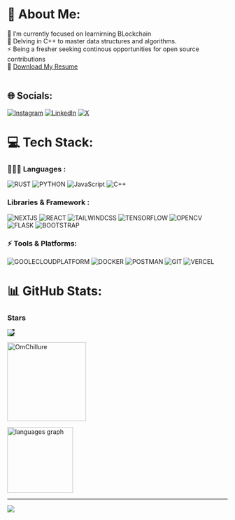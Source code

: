 # 💫 About Me:
🔭  I’m currently focused on learnirning BLockchain <br>🤝 Delving in C++ to master data structures and algorithms.<br>⚡ Being a fresher seeking continous opportunities for open source contributions<br>📃 [Download My Resume](https://drive.google.com/file/d/13yJQP2NO2cHex9iIl53qKUHSlPBLo3od/view?usp=sharing)
<br><br> 


## 🌐 Socials:
[![Instagram](https://img.shields.io/badge/Instagram-%23E4405F.svg?logo=Instagram&logoColor=white)](https://instagram.com/om__chillure) [![LinkedIn](https://img.shields.io/badge/LinkedIn-%230077B5.svg?logo=linkedin&logoColor=white)](https://linkedin.com/in/OmChillure) [![X](https://img.shields.io/badge/X-black.svg?logo=X&logoColor=white)](https://x.com/OmChillure) 

# 💻 Tech Stack:

### 🧑🏻‍💻 Languages :
![RUST](https://img.shields.io/badge/Rust-fb5607?style=for-the-badge&logo=rust&logoColor=white)
![PYTHON](https://img.shields.io/badge/Python-14354C?style=for-the-badge&logo=python&logoColor=white)
![JavaScript](https://img.shields.io/badge/JavaScript-F7DF1E?style=for-the-badge&logo=javascript&logoColor=black) 
![C++](https://img.shields.io/badge/Java-ED8B00?style=for-the-badge&logo=cpp&logoColor=white)</br>


### Libraries & Framework :
![NEXTJS](https://img.shields.io/badge/NextJS-000000?style=for-the-badge&logo=next.js&logoColor=white)
![REACT](https://img.shields.io/badge/React-20232A?style=for-the-badge&logo=react&logoColor=61DAFB)
![TAILWINDCSS](https://img.shields.io/badge/Tailwind_CSS-38B2AC?style=for-the-badge&logo=tailwind-css&logoColor=white)
![TENSORFLOW](https://img.shields.io/badge/Tensorflow-404D59?style=for-the-badge&logo=tensorflow&logoColor=%white)
![OPENCV](https://img.shields.io/badge/OpenCV-d90429?style=for-the-badge&logo=opencv&logoColor=white)
![FLASK](https://img.shields.io/badge/Flask-1b263b?style=for-the-badge&logo=flask&logoColor=white)
![BOOTSTRAP](https://img.shields.io/badge/Bootstrap-563D7C?style=for-the-badge&logo=bootstrap&logoColor=white)


### ⚡️ Tools & Platforms:
![GOOLECLOUDPLATFORM](https://img.shields.io/badge/Goole_Cloud_Platform-100000?style=for-the-badge&logo=google-cloud-platform&logoColor=white)
![DOCKER](https://img.shields.io/badge/Docker-2496ED?style=for-the-badge&logo=docker&logoColor=white)
![POSTMAN](https://img.shields.io/badge/Postman-E25825?style=for-the-badge&logo=postman&logoColor=white)
![GIT](https://img.shields.io/badge/GIT-E44C30?style=for-the-badge&logo=git&logoColor=white)
![VERCEL](https://img.shields.io/badge/Vercel-000000?style=for-the-badge&logo=vercel&logoColor=white)


# 📊 GitHub Stats:
<h3 align="left">Stars</h3>

<img align="center" style="background-color: black;" src="https://github-readme-stats-xi-three-38.vercel.app/api?username=OmChillure&amp;theme=chartreuse-dark#gh-dark-mode-only;show_icons=true&amp;count_private=true">

<p><img align="center" height="180em" src="https://github-readme-streak-stats.herokuapp.com/?user=OmChillure&theme=chartreuse-dark" alt="OmChillure" /></p>

<img src="https://github-readme-stats.vercel.app/api/top-langs?username=OmChillure&locale=en&hide_title=false&layout=compact&card_width=320&langs_count=5&theme=chartreuse-dark&hide_border=false&order=2" height="150" alt="languages graph"  />


---
[![](https://visitcount.itsvg.in/api?id=OmChillure&icon=0&color=0)](https://visitcount.itsvg.in)

<!-- Proudly created with GPRM ( https://gprm.itsvg.in ) -->
